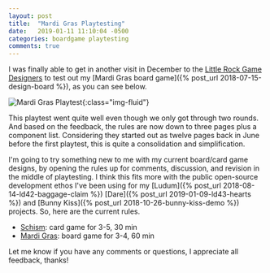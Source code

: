 ```yaml
---
layout: post
title:  "Mardi Gras Playtesting"
date:   2019-01-11 11:10:04 -0500
categories: boardgame playtesting
comments: true
---
```


I was finally able to get in another visit in December to the 
[Little Rock Game Designers](https://www.facebook.com/lrgamedesigners/) to test out my 
[Mardi Gras board game]({% post_url 2018-07-15-design-board %}), as you can see below.

![Mardi Gras Playtest]({{site.url}}/assets/games/mardigrasplaytest.jpg){:class="img-fluid"}

This playtest went quite well even though we only got through two rounds. And based on the feedback,
the rules are now down to three pages plus a component list. Considering they started out 
as twelve pages back in June before the first playtest, this is quite a consolidation and 
simplification.

I'm going to try something new to me with my current board/card game designs, by opening the rules up for
comments, discussion, and revision in the middle of playtesting. I think this fits
more with the public open-source development ethos I've been using for my 
[Ludum]({% post_url 2018-08-14-ld42-baggage-claim %}) [Dare]({% post_url 2019-01-09-ld43-hearts %})
and
[Bunny Kiss]({% post_url 2018-10-26-bunny-kiss-demo %}) projects. So, here are the 
current rules.

* [Schism](https://docs.google.com/document/d/1U3Rt6lYhbAfDLlXIGEmMcsfY4VQY1Ne3cL00JEVTnSI/edit?usp=sharing): card game for 3-5, 30 min  
* [Mardi Gras](https://docs.google.com/document/d/1bbmvM0nk5OOJZWg2AlNIkbu3MxYpjCo8phAHiDtk2Nw/edit?usp=sharing): board game for 3-4, 60 min

Let me know if you have any comments or questions, I appreciate all feedback, thanks!